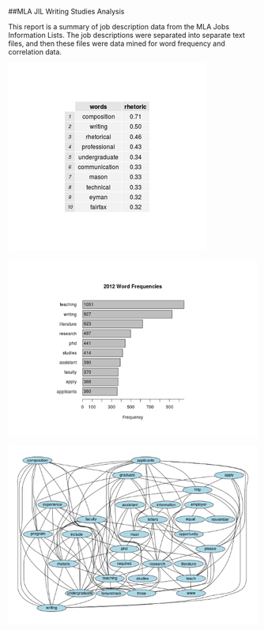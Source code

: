 ##MLA JIL Writing Studies Analysis

This report is a summary of job description data from the MLA Jobs Information Lists. The job descriptions were separated into separate text files, and then these files were data mined for word frequency and correlation data.

![](./visuals/rhet-cor_table.png)

![](./visuals/freq_2012.png)

![](./visuals/cor_cluster.png)
